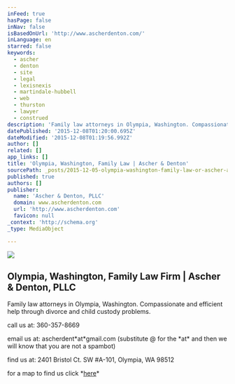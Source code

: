 ```yaml
---
inFeed: true
hasPage: false
inNav: false
isBasedOnUrl: 'http://www.ascherdenton.com/'
inLanguage: en
starred: false
keywords:
  - ascher
  - denton
  - site
  - legal
  - lexisnexis
  - martindale-hubbell
  - web
  - thurston
  - lawyer
  - construed
description: 'Family law attorneys in Olympia, Washington. Compassionate and efficient help through divorce and child custody problems.'
datePublished: '2015-12-08T01:20:00.695Z'
dateModified: '2015-12-08T01:19:56.992Z'
author: []
related: []
app_links: []
title: 'Olympia, Washington, Family Law | Ascher & Denton'
sourcePath: _posts/2015-12-05-olympia-washington-family-law-or-ascher-and-denton.md
published: true
authors: []
publisher:
  name: 'Ascher & Denton, PLLC'
  domain: www.ascherdenton.com
  url: 'http://www.ascherdenton.com'
  favicon: null
_context: 'http://schema.org'
_type: MediaObject

---
```

![](https://the-grid-user-content.s3-us-west-2.amazonaws.com/c6db2a2c-d1a6-415b-aa3a-8c1dc6da7e55.JPG)

<article style=""><h1>Olympia, Washington, Family Law Firm | Ascher &amp; Denton, PLLC</h1><p>Family law attorneys in Olympia, Washington. Compassionate and efficient help through divorce and child custody problems.</p></article>

call us at: 360-357-8669 

email us at: ascherdent\*at\*gmail.com (substitute @ for the \*at\* and then                                                                      we will know that you are not a spambot) 

find us at: 2401 Bristol Ct. SW \#A-101, Olympia, WA 98512

for a map to find us click \*[here][0]\*

[0]: https://www.google.com/maps/place/2401+Bristol+Ct+SW,+Olympia,+WA+98502/@47.027592,-122.9198222,17z/data=!3m1!4b1!4m2!3m1!1s0x549174516cea5345:0xaeb455f2bca107dc